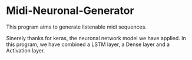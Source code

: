 # Midi-Neuronal-Generator
This program aims to generate listenable midi sequences.

Sinerely thanks for keras, the neuronal network model we have applied.
In this program, we have combined a LSTM layer, a Dense layer and a Activation layer.
